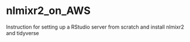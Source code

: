 # nlmixr2_on_AWS
Instruction for setting up a RStudio server from scratch and install nlmixr2 and tidyverse
